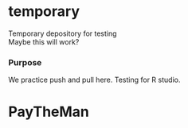 # temporary
Temporary depository for testing <br>
Maybe this will work?

### Purpose
We practice push and pull here. Testing for R studio.

# PayTheMan
